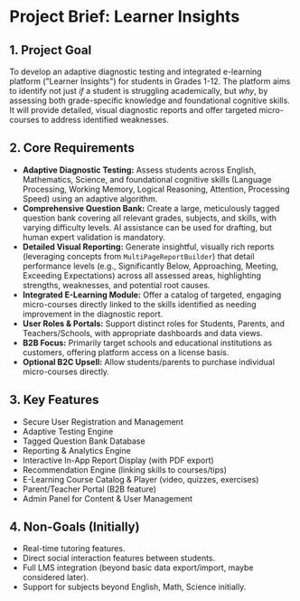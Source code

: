 # Project Brief: Learner Insights

## 1. Project Goal

To develop an adaptive diagnostic testing and integrated e-learning platform ("Learner Insights") for students in Grades 1-12. The platform aims to identify not just *if* a student is struggling academically, but *why*, by assessing both grade-specific knowledge and foundational cognitive skills. It will provide detailed, visual diagnostic reports and offer targeted micro-courses to address identified weaknesses.

## 2. Core Requirements

*   **Adaptive Diagnostic Testing:** Assess students across English, Mathematics, Science, and foundational cognitive skills (Language Processing, Working Memory, Logical Reasoning, Attention, Processing Speed) using an adaptive algorithm.
*   **Comprehensive Question Bank:** Create a large, meticulously tagged question bank covering all relevant grades, subjects, and skills, with varying difficulty levels. AI assistance can be used for drafting, but human expert validation is mandatory.
*   **Detailed Visual Reporting:** Generate insightful, visually rich reports (leveraging concepts from `MultiPageReportBuilder`) that detail performance levels (e.g., Significantly Below, Approaching, Meeting, Exceeding Expectations) across all assessed areas, highlighting strengths, weaknesses, and potential root causes.
*   **Integrated E-Learning Module:** Offer a catalog of targeted, engaging micro-courses directly linked to the skills identified as needing improvement in the diagnostic report.
*   **User Roles & Portals:** Support distinct roles for Students, Parents, and Teachers/Schools, with appropriate dashboards and data views.
*   **B2B Focus:** Primarily target schools and educational institutions as customers, offering platform access on a license basis.
*   **Optional B2C Upsell:** Allow students/parents to purchase individual micro-courses directly.

## 3. Key Features

*   Secure User Registration and Management
*   Adaptive Testing Engine
*   Tagged Question Bank Database
*   Reporting & Analytics Engine
*   Interactive In-App Report Display (with PDF export)
*   Recommendation Engine (linking skills to courses/tips)
*   E-Learning Course Catalog & Player (video, quizzes, exercises)
*   Parent/Teacher Portal (B2B feature)
*   Admin Panel for Content & User Management

## 4. Non-Goals (Initially)

*   Real-time tutoring features.
*   Direct social interaction features between students.
*   Full LMS integration (beyond basic data export/import, maybe considered later).
*   Support for subjects beyond English, Math, Science initially. 